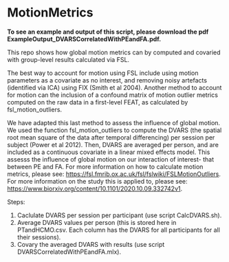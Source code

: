 # MotionMetrics

**To see an example and output of this script, please download the pdf ExampleOutput_DVARSCorrelatedWithPEandFA.pdf.**

This repo shows how global motion metrics can by computed and covaried with group-level results calculated via FSL.

The best way to account for motion using FSL include using motion parameters as a covariate as no interest, and removing noisy artefacts (identified via ICA) using FIX (Smith et al 2004). Another method to account for motion can the inclusion of a confound matrix of motion outlier metrics computed on the raw data in a first-level FEAT, as calculated by fsl_motion_outliers. 

We have adapted this last method to assess the influence of global motion. We used the function fsl_motion_outliers to compute the DVARS (the spatial root mean square of the data after temporal differencing) per session per subject (Power et al 2012). Then, DVARS are averaged per person, and are included as a continuous covariate in a linear mixed effects model. This assesss the influence of global motion on our interaction of interest- that between PE and FA. For more information on how to calculate motion metrics, please see: https://fsl.fmrib.ox.ac.uk/fsl/fslwiki/FSLMotionOutliers. For more information on the study this is applied to, please see: https://www.biorxiv.org/content/10.1101/2020.10.09.332742v1.

Steps:
1. Caclulate DVARS per session per participant (use script CalcDVARS.sh).
2. Average DVARS values per person (this is stored here in PTandHCMO.csv. Each column has the DVARS for all participants for all their sessions).
3. Covary the averaged DVARS with results (use script DVARSCorrelatedWithPEandFA.mlx).

